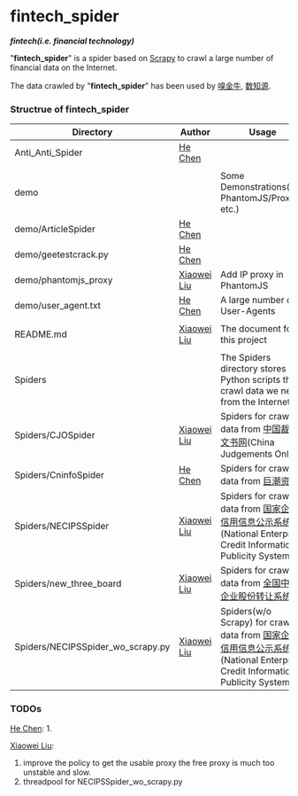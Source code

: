 # fintech_spider
**_fintech(i.e. financial technology)_**

"**fintech_spider**" is a spider based on [Scrapy](https://scrapy.org/) to crawl a large number of financial data on the Internet.

The data crawled by "**fintech_spider**" has been used by [嗅金牛](http://xiujinniu.com/xiujinniu/index.php), [数知源](http://datazhiyuan.com/datazhiyuan/index.php).


### Structrue of fintech_spider

| Directory | Author | Usage |
|------|------|------|
| Anti_Anti_Spider | [He Chen](https://github.com/hee0624) |  |
| | |
| demo |  | Some Demonstrations(e.g. PhantomJS/Proxies, etc.) |
| demo/ArticleSpider | [He Chen](https://github.com/hee0624) |  |
| demo/geetestcrack.py | [He Chen](https://github.com/hee0624) |  |
| demo/phantomjs_proxy | [Xiaowei Liu](https://github.com/lxw0109) | Add IP proxy in PhantomJS |
| demo/user_agent.txt | [He Chen](https://github.com/hee0624) | A large number of User-Agents |
| | |
| README.md | [Xiaowei Liu](https://github.com/lxw0109) | The document for this project |
| | |
| Spiders |  | The Spiders directory stores Python scripts that crawl data we need from the Internet) |
| Spiders/CJOSpider | [Xiaowei Liu](https://github.com/lxw0109) | Spiders for crawling data from [中国裁判文书网](http://wenshu.court.gov.cn/)(China Judgements Online) |
| Spiders/CninfoSpider | [He Chen](https://github.com/hee0624) | Spiders for crawling data from [巨潮资讯](http://www.cninfo.com.cn/cninfo-new/information/companylist) |
| Spiders/NECIPSSpider | [Xiaowei Liu](https://github.com/lxw0109) | Spiders for crawling data from [国家企业信用信息公示系统](http://www.gsxt.gov.cn/corp-query-homepage.html)(National Enterprise Credit Information Publicity System) |
| Spiders/new_three_board | [Xiaowei Liu](https://github.com/lxw0109) | Spiders for crawling data from [全国中小企业股份转让系统](http://www.neeq.com.cn/nq/listedcompany.html) |
| Spiders/NECIPSSpider_wo_scrapy.py | [Xiaowei Liu](https://github.com/lxw0109) | Spiders(w/o Scrapy) for crawling data from [国家企业信用信息公示系统](http://www.gsxt.gov.cn/corp-query-homepage.html)(National Enterprise Credit Information Publicity System) |



### TODOs
[He Chen](https://github.com/hee0624):
1.

[Xiaowei Liu](https://github.com/lxw0109):
1. improve the policy to get the usable proxy
the free proxy is much too unstable and slow.
2. threadpool for NECIPSSpider_wo_scrapy.py
